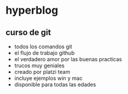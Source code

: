 # hyperblog

## curso de git
* todos los comandos git
* el flujo de trabajo github
* el verdadero amor por las buenas practicas
* trucos muy geniales
* creado por platzi team
* incluye ejemplos win y mac
* disponible para todas las edades

